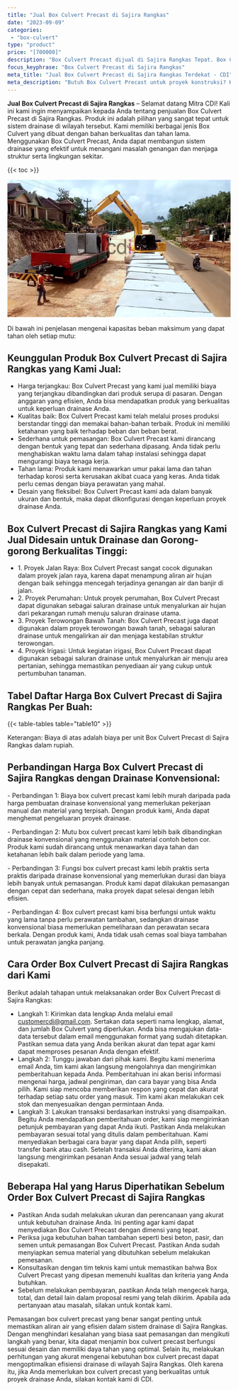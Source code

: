 ```yaml
---
title: "Jual Box Culvert Precast di Sajira Rangkas"
date: "2023-09-09"
categories:
 - "box-culvert"
type: "product"
price: "[700000]"
description: "Box Culvert Precast dijual di Sajira Rangkas Tepat. Box Culvert Precast ini menjadi solusi utama dalam proyek pembangunan sebagai bahan infrastruktur yang handal dan tahan lama. Konsultasikan kebutuhan Anda sekarang."
focus_keyphrase: "Box Culvert Precast di Sajira Rangkas"
meta_title: "Jual Box Culvert Precast di Sajira Rangkas Terdekat - CDI"
meta_description: "Butuh Box Culvert Precast untuk proyek konstruksi? Kami adalah solusi tepat dengan kualitas premium. Dapatkan informasi sekarang."
---
```


**Jual Box Culvert Precast di Sajira Rangkas** – Selamat datang Mitra CDI! Kali ini kami ingin menyampaikan kepada Anda tentang penjualan Box Culvert Precast di Sajira Rangkas. Produk ini adalah pilihan yang sangat tepat untuk sistem drainase di wilayah tersebut. Kami memiliki berbagai jenis Box Culvert yang dibuat dengan bahan berkualitas dan tahan lama. Menggunakan Box Culvert Precast, Anda dapat membangun sistem drainase yang efektif untuk menangani masalah genangan dan menjaga struktur serta lingkungan sekitar.

{{< toc >}}

![Jual Box Culvert Precast di Sajira Rangkas](/images/box-culvert/box-culvert-11.jpg)

Di bawah ini penjelasan mengenai kapasitas beban maksimum yang dapat tahan oleh setiap mutu: 

## Keunggulan Produk Box Culvert Precast di Sajira Rangkas yang Kami Jual:

*   Harga terjangkau: Box Culvert Precast yang kami jual memiliki biaya yang terjangkau dibandingkan dari produk serupa di pasaran. Dengan anggaran yang efisien, Anda bisa mendapatkan produk yang berkualitas untuk keperluan drainase Anda.
*   Kualitas baik: Box Culvert Precast kami telah melalui proses produksi berstandar tinggi dan memakai bahan-bahan terbaik. Produk ini memiliki ketahanan yang baik terhadap beban dan beban berat.
*   Sederhana untuk pemasangan: Box Culvert Precast kami dirancang dengan bentuk yang tepat dan sederhana dipasang. Anda tidak perlu menghabiskan waktu lama dalam tahap instalasi sehingga dapat mengurangi biaya tenaga kerja.
*   Tahan lama: Produk kami menawarkan umur pakai lama dan tahan terhadap korosi serta kerusakan akibat cuaca yang keras. Anda tidak perlu cemas dengan biaya perawatan yang mahal.
*   Desain yang fleksibel: Box Culvert Precast kami ada dalam banyak ukuran dan bentuk, maka dapat dikonfigurasi dengan keperluan proyek drainase Anda.

## Box Culvert Precast di Sajira Rangkas yang Kami Jual Didesain untuk Drainase dan Gorong-gorong Berkualitas Tinggi:

*   1\. Proyek Jalan Raya: Box Culvert Precast sangat cocok digunakan dalam proyek jalan raya, karena dapat menampung aliran air hujan dengan baik sehingga mencegah terjadinya genangan air dan banjir di jalan.
*   2\. Proyek Perumahan: Untuk proyek perumahan, Box Culvert Precast dapat digunakan sebagai saluran drainase untuk menyalurkan air hujan dari pekarangan rumah menuju saluran drainase utama.
*   3\. Proyek Terowongan Bawah Tanah: Box Culvert Precast juga dapat digunakan dalam proyek terowongan bawah tanah, sebagai saluran drainase untuk mengalirkan air dan menjaga kestabilan struktur terowongan.
*   4\. Proyek Irigasi: Untuk kegiatan irigasi, Box Culvert Precast dapat digunakan sebagai saluran drainase untuk menyalurkan air menuju area pertanian, sehingga memastikan penyediaan air yang cukup untuk pertumbuhan tanaman.

## Tabel Daftar Harga Box Culvert Precast di Sajira Rangkas Per Buah:

{{< table-tables table="table10" >}}

Keterangan: Biaya di atas adalah biaya per unit Box Culvert Precast di Sajira Rangkas dalam rupiah.

## Perbandingan Harga Box Culvert Precast di Sajira Rangkas dengan Drainase Konvensional:

\- Perbandingan 1: Biaya box culvert precast kami lebih murah daripada pada harga pembuatan drainase konvensional yang memerlukan pekerjaan manual dan material yang terpisah. Dengan produk kami, Anda dapat menghemat pengeluaran proyek drainase.

\- Perbandingan 2: Mutu box culvert precast kami lebih baik dibandingkan drainase konvensional yang menggunakan material contoh beton cor. Produk kami sudah dirancang untuk menawarkan daya tahan dan ketahanan lebih baik dalam periode yang lama.

\- Perbandingan 3: Fungsi box culvert precast kami lebih praktis serta praktis daripada drainase konvensional yang memerlukan durasi dan biaya lebih banyak untuk pemasangan. Produk kami dapat dilakukan pemasangan dengan cepat dan sederhana, maka proyek dapat selesai dengan lebih efisien.

\- Perbandingan 4: Box culvert precast kami bisa berfungsi untuk waktu yang lama tanpa perlu perawatan tambahan, sedangkan drainase konvensional biasa memerlukan pemeliharaan dan perawatan secara berkala. Dengan produk kami, Anda tidak usah cemas soal biaya tambahan untuk perawatan jangka panjang.

## Cara Order Box Culvert Precast di Sajira Rangkas dari Kami

Berikut adalah tahapan untuk melaksanakan order Box Culvert Precast di Sajira Rangkas:

*   Langkah 1: Kirimkan data lengkap Anda melalui email customercdi@gmail.com. Sertakan data seperti nama lengkap, alamat, dan jumlah Box Culvert yang diperlukan.
Anda bisa mengajukan data-data tersebut dalam email menggunakan format yang sudah ditetapkan. Pastikan semua data yang Anda berikan akurat dan tepat agar kami dapat memproses pesanan Anda dengan efektif.
*   Langkah 2: Tunggu jawaban dari pihak kami. Begitu kami menerima email Anda, tim kami akan langsung mengolahnya dan mengirimkan pemberitahuan kepada Anda. Pemberitahuan ini akan berisi informasi mengenai harga, jadwal pengiriman, dan cara bayar yang bisa Anda pilih.
Kami siap mencoba memberikan respon yang cepat dan akurat terhadap setiap satu order yang masuk. Tim kami akan melakukan cek stok dan menyesuaikan dengan permintaan Anda.
*   Langkah 3: Lakukan transaksi berdasarkan instruksi yang disampaikan. Begitu Anda mendapatkan pemberitahuan order, kami siap mengirimkan petunjuk pembayaran yang dapat Anda ikuti. Pastikan Anda melakukan pembayaran sesuai total yang ditulis dalam pemberitahuan.
Kami menyediakan berbagai cara bayar yang dapat Anda pilih, seperti transfer bank atau cash. Setelah transaksi Anda diterima, kami akan langsung mengirimkan pesanan Anda sesuai jadwal yang telah disepakati.

## Beberapa Hal yang Harus Diperhatikan Sebelum Order Box Culvert Precast di Sajira Rangkas

*   Pastikan Anda sudah melakukan ukuran dan perencanaan yang akurat untuk kebutuhan drainase Anda. Ini penting agar kami dapat menyediakan Box Culvert Precast dengan dimensi yang tepat.
*   Periksa juga kebutuhan bahan tambahan seperti besi beton, pasir, dan semen untuk pemasangan Box Culvert Precast. Pastikan Anda sudah menyiapkan semua material yang dibutuhkan sebelum melakukan pemesanan.
*   Konsultasikan dengan tim teknis kami untuk memastikan bahwa Box Culvert Precast yang dipesan memenuhi kualitas dan kriteria yang Anda butuhkan.
*   Sebelum melakukan pembayaran, pastikan Anda telah mengecek harga, total, dan detail lain dalam proposal resmi yang telah dikirim. Apabila ada pertanyaan atau masalah, silakan untuk kontak kami.

Pemasangan box culvert precast yang benar sangat penting untuk memastikan aliran air yang efisien dalam sistem drainase di Sajira Rangkas. Dengan menghindari kesalahan yang biasa saat pemasangan dan mengikuti langkah yang benar, kita dapat menjamin box culvert precast berfungsi sesuai desain dan memiliki daya tahan yang optimal. Selain itu, melakukan perhitungan yang akurat mengenai kebutuhan box culvert precast dapat mengoptimalkan efisiensi drainase di wilayah Sajira Rangkas. Oleh karena itu, jika Anda memerlukan box culvert precast yang berkualitas untuk proyek drainase Anda, silakan kontak kami di CDI.